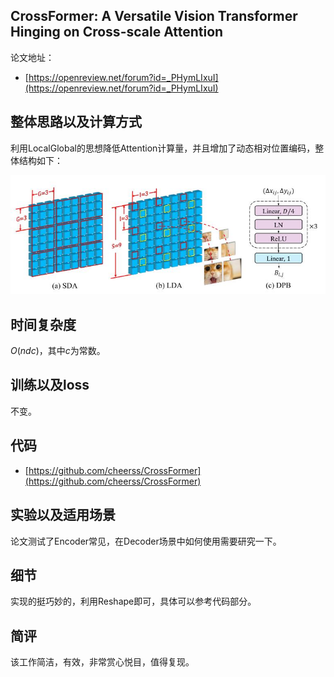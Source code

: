 ## CrossFormer: A Versatile Vision Transformer Hinging on Cross-scale Attention

论文地址：

- [https://openreview.net/forum?id=_PHymLIxuI](https://openreview.net/forum?id=_PHymLIxuI)



## 整体思路以及计算方式

利用LocalGlobal的思想降低Attention计算量，并且增加了动态相对位置编码，整体结构如下：

![](../../.Photo/MHA/LocalGlobal/1.jpg)



## 时间复杂度

$O(ndc)$，其中$c$为常数。



## 训练以及loss

不变。



## 代码

- [https://github.com/cheerss/CrossFormer](https://github.com/cheerss/CrossFormer)



## 实验以及适用场景

论文测试了Encoder常见，在Decoder场景中如何使用需要研究一下。



## 细节

实现的挺巧妙的，利用Reshape即可，具体可以参考代码部分。



## 简评

该工作简洁，有效，非常赏心悦目，值得复现。